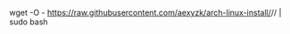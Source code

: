 wget -O - https://raw.githubusercontent.com/aexyzk/arch-linux-install/<branch>/<path>/<file> | sudo bash
